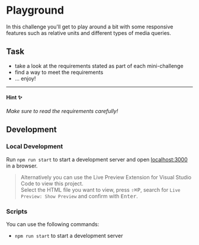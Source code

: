 # Playground

In this challenge you'll get to play around a bit with some responsive features such as relative units and different types of media queries.

## Task

- take a look at the requirements stated as part of each mini-challenge
- find a way to meet the requirements
- ... enjoy!

---

#### Hint ✨

_Make sure to read the requirements carefully!_

## Development

### Local Development

Run `npm run start` to start a development server and open [localhost:3000](http://localhost:3000) in a browser.

> Alternatively you can use the Live Preview Extension for Visual Studio Code to view this project.  
> Select the HTML file you want to view, press <kbd>⇧</kbd><kbd>⌘</kbd><kbd>P</kbd>, search for `Live Preview: Show Preview` and confirm with <kbd>Enter</kbd>.



### Scripts

You can use the following commands:

- `npm run start` to start a development server
